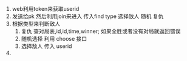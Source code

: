 
1. web利用token来获取userid
2. 发送给pk 然后利用join来进入 传入find type 选择敌人 随机 复仇
3. 根据类型来判断敌人
   1. 复仇 查对局表,id,id,time,winner; 如果全胜或者没有对局就返回错误
   2. 随机选择 利用 choose 接口
   3. 选择敌人 传入 userid
4. 